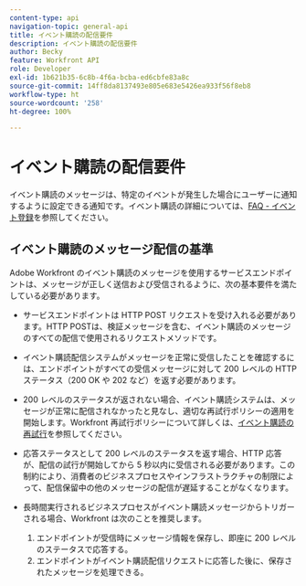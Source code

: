 ```yaml
---
content-type: api
navigation-topic: general-api
title: イベント購読の配信要件
description: イベント購読の配信要件
author: Becky
feature: Workfront API
role: Developer
exl-id: 1b621b35-6c8b-4f6a-bcba-ed6cbfe83a8c
source-git-commit: 14ff8da8137493e805e683e5426ea933f56f8eb8
workflow-type: ht
source-wordcount: '258'
ht-degree: 100%

---
```



# イベント購読の配信要件

イベント購読のメッセージは、特定のイベントが発生した場合にユーザーに通知するように設定できる通知です。イベント購読の詳細については、[FAQ - イベント登録](../../wf-api/general/event-subs-faq.md)を参照してください。

## イベント購読のメッセージ配信の基準

Adobe Workfront のイベント購読のメッセージを使用するサービスエンドポイントは、メッセージが正しく送信および受信されるように、次の基本要件を満たしている必要があります。

* サービスエンドポイントは HTTP POST リクエストを受け入れる必要があります。HTTP POSTは、検証メッセージを含む、イベント購読のメッセージのすべての配信で使用されるリクエストメソッドです。

* イベント購読配信システムがメッセージを正常に受信したことを確認するには、エンドポイントがすべての受信メッセージに対して 200 レベルの HTTP ステータス（200 OK や 202 など）を返す必要があります。

* 200 レベルのステータスが返されない場合、イベント購読システムは、メッセージが正常に配信されなかったと見なし、適切な再試行ポリシーの適用を開始します。Workfront 再試行ポリシーについて詳しくは、[イベント購読の再試行](../../wf-api/api/event-sub-retries.md)を参照してください。

* 応答ステータスとして 200 レベルのステータスを返す場合、HTTP 応答が、配信の試行が開始してから 5 秒以内に受信される必要があります。この制約により、消費者のビジネスプロセスやインフラストラクチャの制限によって、配信保留中の他のメッセージの配信が遅延することがなくなります。

* 長時間実行されるビジネスプロセスがイベント購読メッセージからトリガーされる場合、Workfront は次のことを推奨します。

   1. エンドポイントが受信時にメッセージ情報を保存し、即座に 200 レベルのステータスで応答する。
   1. エンドポイントがイベント購読配信リクエストに応答した後に、保存されたメッセージを処理できる。
